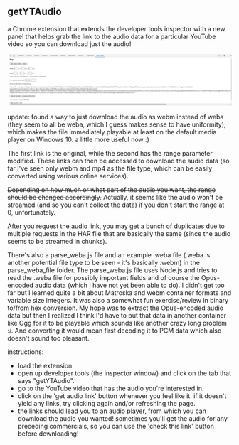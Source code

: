 ## getYTAudio
    
a Chrome extension that extends the developer tools inspector with a new panel that helps grab the link to the audio data for a particular YouTube video so you can download just the audio!    
    
![current look of the extension](screenshot.png "current look")    
    
update: found a way to just download the audio as webm instead of weba (they seem to all be weba, which I guess makes sense to have uniformity), which makes the file immediately playable at least on the default media player on Windows 10. a little more useful now :)    
    
The first link is the original, while the second has the range parameter modified. These links can then be accessed to download the audio data (so far I've seen only webm and mp4 as the file type, which can be easily converted using various online services).    
    
~~Depending on how much or what part of the audio you want, the range should be changed accordingly.~~ Actually, it seems like the audio won't be streamed (and so you can't collect the data) if you don't start the range at 0, unfortunately.    
    
After you request the audio link, you may get a bunch of duplicates due to multiple requests in the HAR file that are basically the same (since the audio seems to be streamed in chunks).    
    
There's also a parse_weba.js file and an example .weba file (.weba is another potential file type to be seen - it's basically .webm) in the parse_weba_file folder. The parse_weba.js file uses Node.js and tries to read the .weba file for possibly important fields and of course the Opus-encoded audio data (which I have not yet been able to do). I didn't get too far but I learned quite a bit about Matroska and webm container formats and variable size integers. It was also a somewhat fun exercise/review in binary to/from hex conversion. My hope was to extract the Opus-encoded audio data but then I realized I think I'd have to put that data in another container like Ogg for it to be playable which sounds like another crazy long problem :/. And converting it would mean first decoding it to PCM data which also doesn't sound too pleasant.    
    
    
instructions:    
- load the extension.    
- open up developer tools (the inspector window) and click on the tab that says "getYTAudio".    
- go to the YouTube video that has the audio you're interested in.      
- click on the 'get audio link' button whenever you feel like it. if it doesn't yield any links, try clicking again and/or refreshing the page.    
- the links should lead you to an audio player, from which you can download the audio you wanted! sometimes you'll get the audio for any preceding commercials, so you can use the 'check this link' button before downloading!    